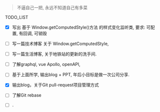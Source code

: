 > 不逼自己一把, 永远不知道自己有多菜

TODO_LIST

- [x] 写出 基于 Window.getComputedStyle()方法 的样式变化监听类, 要求: 可配置, 有回调, 可销毁 
- [ ] 写一篇技术博客 关于 Window.getComputedStyle, 
- [ ] 写一篇生活博客, 关于地铁站的更新的洗手间.
- [ ] 了解graphql, vue Apollo, openAPI, 
- [ ] 基于上面所学, 输出blog + PPT, 年后小目标是做一次公司分享. 
- [x] 输出blog，关于Git pull-request项目管理方式
- [ ] 了解Git rebase
- [ ] .

